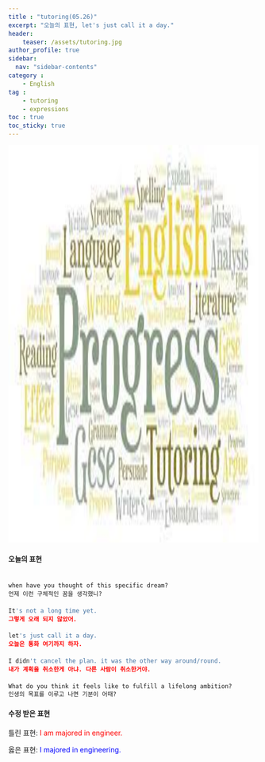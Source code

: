 ```yaml
---
title : "tutoring(05.26)"
excerpt: "오늘의 표현, let's just call it a day."
header:
    teaser: /assets/tutoring.jpg
author_profile: true
sidebar:
  nav: "sidebar-contents"
category :
    - English
tag : 
    - tutoring
    - expressions
toc : true 
toc_sticky: true
---
```


<img src='/assets/tutoring.jpg' width = 1000 height = 800>

#### 오늘의 표현

```py

when have you thought of this specific dream?
언제 이런 구체적인 꿈을 생각했니?

It's not a long time yet.
그렇게 오래 되지 않았어.

let's just call it a day.
오늘은 통화 여기까지 하자.

I didn't cancel the plan. it was the other way around/round.
내가 계획을 취소한게 아냐. 다른 사람이 취소한거야.

What do you think it feels like to fulfill a lifelong ambition?
인생의 목표를 이루고 나면 기분이 어때?
```

#### 수정 받은 표현

틀린 표현: <span style="color:red">I am majored in engineer.</span>

옳은 표현: <span style="color:blue">I majored in engineering.</span>
